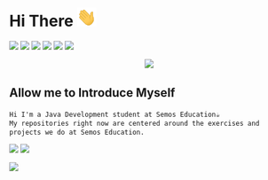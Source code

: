 # Hi There <img src="assets/wave.gif" width="35px">

![](https://img.shields.io/badge/html5%20-%23323330.svg?&style=for-the-badge&logo=html5&logoColor=%23E34F26) ![](https://img.shields.io/badge/css3%20-%23323330.svg?&style=for-the-badge&logo=css3&logoColor=%231572B6) ![](https://img.shields.io/badge/java%20-%23323330.svg?&style=for-the-badge&logo=java&logoColor=%23FF0000)
![](https://img.shields.io/badge/mysql-%23323330.svg?&style=for-the-badge&logo=mysql&logoColor=white)
![](https://img.shields.io/badge/spring%20-%23323330.svg?&style=for-the-badge&logo=spring&logoColor=%2300FF00)
![](https://img.shields.io/badge/postman%20-%23323330.svg?&style=for-the-badge&logo=postman&logoColor=%FFA500)

<p align="center">
  <a href="https://astennu.com"><img src="https://i.imgur.com/wxgkdGj.png"></a>
</p>

## Allow me to Introduce Myself

```
Hi I'm a Java Development student at Semos Education☕
My repositories right now are centered around the exercises and projects we do at Semos Education.
```

![](http://estruyf-github.azurewebsites.net/api/VisitorHit?user=FilipVelkovski2001&countColorcountColor&countColor=%235a37dc)
[![](https://img.shields.io/badge/linkedin-%235a37dc.svg?&style=for-the-badge)](https://www.linkedin.com/in/filip-velkovski-76a810219/)

![](https://github-readme-stats.vercel.app/api?username=FilipVelkovski2001&count_private=true&show_icons=true&theme=midnight-purple)
